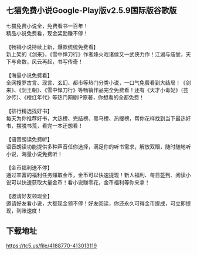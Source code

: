 ## 七猫免费小说Google-Play版v2.5.9国际版谷歌版
七猫免费小说全，免费看书一百年！ <br>精品小说免费看，现金奖励赚不停！ <br> <br>【畅销小说持续上新，爆款统统免费看】 <br>新上架的《剑来》，《雪中悍刀行》作者烽火戏诸侯又一武侠力作！江湖与庙堂，天下与命数，风云再起，书写传奇！ <br> <br>【海量小说免费看】 <br>全网搜罗古言、现言、玄幻、都市等热门分类小说，一口气免费看到大结局！《剑来》、《剑王朝》、《雪中悍刀行》等畅销作品完全免费看！还有《天才小毒妃》（芸汐传）、《橙红年代》等热门网剧IP原著，你想看的全都免费！ <br> <br>【排行精选找好书】 <br>每天为你推荐好书，大热榜、完结榜、黑马榜、热搜榜，帮你花样找到当下最热好书，摆脱书荒，看完一本还想看！ <br> <br>【语音朗读免费听】 <br>语音朗读功能提供多种声音任你选择，满足你的听书需求，解放双眼，随时随地听小说，海量小说免费听！ <br> <br>【金币福利送不停】 <br>通过丰富的福利任务赚取金币，金币可以快速提现！新人福利、每日签到、阅读小说可以快速获取大量金币！看小说赚零花，金币福利等你来拿！ <br> <br>【邀请好友领现金】 <br>邀请好友看小说，大额现金领不停！好友阅读，你还永久可得金币提成，可立即提现，到账速度！
## 下载地址
https://tc5.us/file/4188770-413013119
